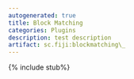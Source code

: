 ```yaml
---
autogenerated: true
title: Block Matching
categories: Plugins
description: test description
artifact: sc.fiji:blockmatching\_
---
```


{% include stub%}



